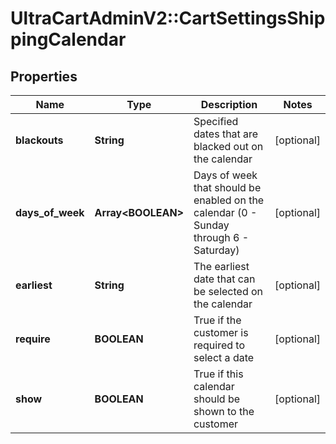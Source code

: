 # UltraCartAdminV2::CartSettingsShippingCalendar

## Properties
Name | Type | Description | Notes
------------ | ------------- | ------------- | -------------
**blackouts** | **String** | Specified dates that are blacked out on the calendar | [optional] 
**days_of_week** | **Array&lt;BOOLEAN&gt;** | Days of week that should be enabled on the calendar (0 - Sunday through 6 - Saturday) | [optional] 
**earliest** | **String** | The earliest date that can be selected on the calendar | [optional] 
**require** | **BOOLEAN** | True if the customer is required to select a date | [optional] 
**show** | **BOOLEAN** | True if this calendar should be shown to the customer | [optional] 


